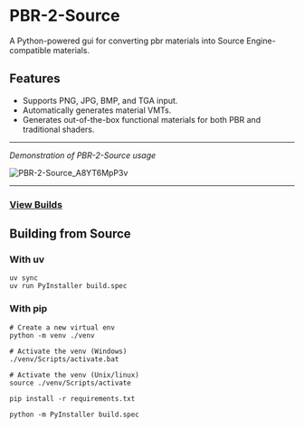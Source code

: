 # PBR-2-Source
A Python-powered gui for converting pbr materials into Source Engine-compatible materials.

## Features
- Supports PNG, JPG, BMP, and TGA input.
- Automatically generates material VMTs.
- Generates out-of-the-box functional materials for both PBR and traditional shaders.

---

*Demonstration of PBR-2-Source usage*

![PBR-2-Source_A8YT6MpP3v](https://github.com/user-attachments/assets/f6f09f18-ce38-49bc-9822-fb045e30b229)
 
---
### [View Builds](https://github.com/koerismo/PBR-2-Source/releases)

## Building from Source

### With uv

```
uv sync
uv run PyInstaller build.spec
```

### With pip

```
# Create a new virtual env
python -m venv ./venv

# Activate the venv (Windows)
./venv/Scripts/activate.bat

# Activate the venv (Unix/linux)
source ./venv/Scripts/activate

pip install -r requirements.txt

python -m PyInstaller build.spec
```
